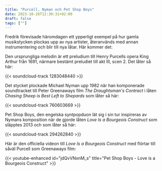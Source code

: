 ```yaml
---
title: "Purcell, Nyman och Pet Shop Boys"
date: 2023-10-26T12:30:31+02:00
draft: false
tags: [""]
---
```



Fredrik förevisade häromdagen ett ypperligt exempel på hur gamla musikstycken plockas upp av nya artister, återanvänds med annan instrumentering och blir till nya låtar. Här kommer det:

Den ursprungliga melodin är ett preludium till Henry Purcells opera King Arthur från 1691, närmare bestämt preludiet till akt III, scen 2. Det låter så här:

{{< soundcloud-track 1283048440 >}}

Det stycket plockade Michael Nyman upp 1982 när han komponerade soundtracket till Peter Greenaways film *The Draughtsman's Contract* i låten *Chasing Sheep is Best Left to Shepards* som låter så här:

{{< soundcloud-track 760603669 >}}

Pet Shop Boys, den engelska syntpopduon lät sig i sin tur inspireras av Nymans komposition när de gjorde låten *Love Is a Bourgeois Construct* som släpptes 2013 och som låter så här: 

{{< soundcloud-track 294262840 >}}

Här är den officiella videon till *Love Is a Bourgeois Construct* med flörtar till såväl Purcell som Greenaways film:

{{< youtube-enhanced id="jdQvVNxnM_s" title="Pet Shop Boys - Love is a Bourgeois Construct" >}}

<!-- Det finns också en fan-video med en dans som vad jag förstår fansen har skapat men den lyckas jag inte hitta nu --> 

